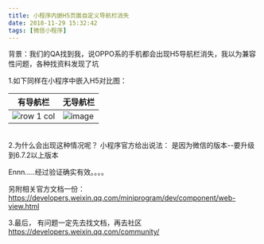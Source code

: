 ```yaml
---
title: 小程序内嵌H5页面自定义导航栏消失
date: 2018-11-29 15:32:42
tags: [微信小程序]
---
```

背景：我们的QA找到我，说OPPO系的手机都会出现H5导航栏消失，我以为兼容性问题，各种找资料发现了坑  

1.如下同样在小程序中嵌入H5对比图：

有导航栏 | 无导航栏
---|---
![row 1 col](http://images.daojia.com/assets/other/images/2agreement.jpg) | ![image](http://images.daojia.com/assets/other/images/1agreement.jpg)
<br><!--more-->
2.为什么会出现这种情况呢？
小程序官方给出说法：
是因为微信的版本--要升级到6.7.2以上版本  

Ennn.....经过验证确实有效。。。。  

另附相关官方文档一份：  
https://developers.weixin.qq.com/miniprogram/dev/component/web-view.html  

3.最后， 有问题一定先去找文档，再去社区
https://developers.weixin.qq.com/community/
